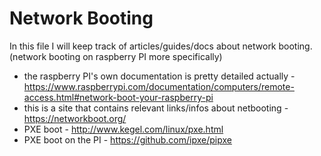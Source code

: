 # Network Booting
 In this file I will keep track of articles/guides/docs about network booting. (network booting on raspberry PI more specifically)

- the raspberry PI's own documentation is pretty detailed actually - https://www.raspberrypi.com/documentation/computers/remote-access.html#network-boot-your-raspberry-pi
- this is a site that contains relevant links/infos about netbooting - https://networkboot.org/
- PXE boot - http://www.kegel.com/linux/pxe.html
- PXE boot on the PI - https://github.com/ipxe/pipxe
